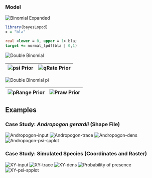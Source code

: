 ### Model

![Binomial Expanded](/gif/binomial_exp_eq.gif)
``` R
library(bayesLopod)
x = "bla"
```

``` Stan
real <lower = 0, upper = 1> bla;
target += normal_lpdf(bla | 0,1)
```


![Double Binomial](/gif/binomialpq_eq.gif)


| ![psi Prior](/gif/psi_prior.gif) | ![qRate Prior](/gif/qRate_prior.gif) |
|---|---|

![Double Binomial pi](/gif/binomialpiq_eq.gif)

| ![pRange Prior](/gif/pRange_prior.gif) | ![Praw Prior](/gif/praw_prior.gif) |
|---|---|


## Examples
### Case Study: _Andropogon gerardii_ (Shape File)

![Andropogon-input](/gif/Andropogon_input.gif)
![Andropogon-trace](/gif/Andropogon_trace.gif)
![Andropogon-dens](/gif/Andropogon_dens.gif)
![Andropogon-psi-spplot](/gif/Andropogon_psi_spplot.gif)

### Case Study: Simulated Species (Coordinates and Raster)

![XY-input](/gif/XY_Input.gif)
![XY-trace](/gif/XYTrace.gif)
![XY-dens](/gif/XYDens.gif)
![Probability of presence](/gif/prPres_eq.gif)
![XY-psi-spplot](/gif/XY_raster.gif)
